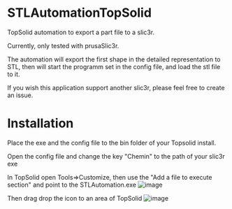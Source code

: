 # STLAutomationTopSolid
TopSolid automation to export a part file to a slic3r.

Currently, only tested with prusaSlic3r.

The automation will export the first shape in the detailed representation to STL, then will start the programm set in the config file, and load the stl file to it.

If you wish this application support another slic3r, please feel free to create an issue.


# Installation
Place the exe and the config file to the bin folder of your Topsolid install.

Open the config file and change the key "Chemin" to the path of your slic3r exe
    <appSettings>
      <add key="Chemin" value ="Absolute\Path\To\prusa-slicer.exe"/>
    </appSettings>

In TopSolid open Tools=>Customize, then use the "Add a file to execute section" and point to the STLAutomation.exe
![image](https://github.com/repier37/STLAutomationTopSolid/assets/28806724/1537d346-d64e-45f4-94b3-d6a5aeacd62b)

Then drag drop the icon to an area of TopSolid
![image](https://github.com/repier37/STLAutomationTopSolid/assets/28806724/fadea0a1-a56f-49d3-af1b-807220f0eca7)
